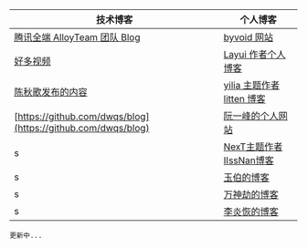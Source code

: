 |技术博客|个人博客|
|---|---|
|[腾讯全端 AlloyTeam 团队 Blog](http://www.alloyteam.com/)|[byvoid 网站](https://www.byvoid.com/zhs/blog/list)|
|[好多视频](http://haoduoshipin.com/)|[Layui 作者个人博客](http://sentsin.com/)|
|[陈秋歌发布的内容](http://geek.csdn.net/user/publishlist/chenqiuge1984)|[yilia 主题作者 litten 博客](http://litten.me/)|
|[https://github.com/dwqs/blog](https://github.com/dwqs/blog)|[阮一峰的个人网站](http://www.ruanyifeng.com/home.html)|
|s|[NexT主题作者IIssNan博客](http://notes.iissnan.com/)|
|s|[玉伯的博客](https://github.com/lifesinger/blog/issues)|
|s|[万神劫的博客](http://chaoskeh.com/archive.html)|
|s|[李炎恢的博客](http://www.liyanhui.com/)|

```
更新中...
```

